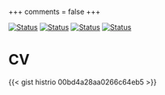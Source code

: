 +++
comments = false
+++

[![Status](https://badgen.net/badge/icon/telegram?icon=telegram&label)](https://t.me/histrio)
[![Status](https://badgen.net/badge/icon/github?icon=github&label)](https://t.me/histrio)
[![Status](https://badgen.net/keybase/pgp/lukechilds)](https://keybase.io/histrio)
[![Status](https://badgen.net/badge/icon/discord?icon=discord&label)](https://discordapp.com/users/334224768645595137)

# CV

{{< gist histrio 00bd4a28aa0266c64eb5 >}}

